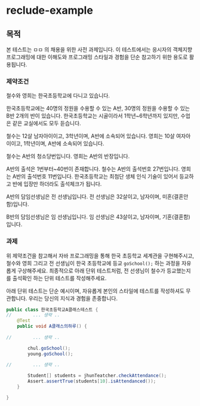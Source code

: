 # reclude-example

## 목적

본 테스트는 ㅁㅁ 의 채용을 위한 사전 과제입니다. 
이 테스트에서는 응시자의 객체지향 프로그래밍에 대한 이해도와 프로그래밍 스타일과 경험을 단순 참고하기 위한 용도로 활용됩니다.

### 제약조건

철수와 영희는 한국초등학교에 다니고 있습니다.

한국초등학교에는 40명의 정원을 수용할 수 있는 A반, 30명의 정원을 수용할 수 있는 B반 2개의 반이 있습니다.
한국초등학교는 시골이라서 1학년~6학년까지 있지만, 수업은 같은 교실에서도 모두 듣습니다.

철수는 12살 남자아이이고, 3학년이며, A반에 소속되어 있습니다.
영희는 10살 여자아이이고, 1학년이며, A반에 소속되어 있습니다.

철수는 A반의 청소당번입니다.
영희는 A반의 반장입니다.

A반의 출석은 1번부터~40번이 존재합니다.
철수는 A반의 출석번호 27번입니다.
영희는 A반의 출석번호 11번입니다.
한국초등학교는 최첨단 생체 인식 기술이 있어서 등교하고 반에 입장만 하더라도 출석체크가 됩니다.

A반의 담임선생님은 전 선생님입니다.
전 선생님은 32살이고, 남자이며, 미혼(결혼안함)입니다.

B반의 담임선생님은 임 선생님입니다.
임 선생님은 43살이고, 남자이며, 기혼(결혼함) 입니다.

### 과제

위 제약조건을 참고해서 자바 프로그래밍을 통해 한국 초등학교 세계관을 구현해주시고,
철수와 영희 그리고 전 선생님이 한국 초등학교에 등교 ```goSchool();```  하는 과정을 자유롭게 구상해주세요.
최종적으로 아래 단위 테스트처럼, 전 선생님이 철수가 등교했는지를 출석확인 하는  단위 테스트를 작성해주세요.

아래 단위 테스트는 단순 예시이며, 자유롭게 본인의 스타일에 테스트를 작성하셔도 무관합니다. 우리는 당신의 지식과 경험을 존중합니다.


```java
public class 한국초등학교A클래스테스트 {
//        ... 생략 ..
    @Test
    public void A클래스의하루() {
        
//        ... 생략 ..

        chul.goSchool();
        young.goSchool();
        
//        ... 생략 ..

        Student[] students = jhunTeatcher.checkAttendance();
        Assert.assertTrue(students[10].isAttendanced());
    }

}
```
